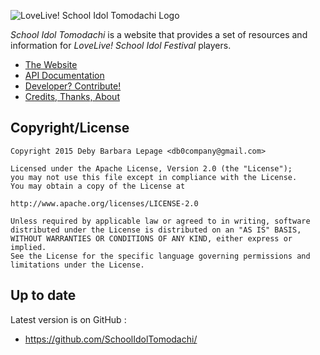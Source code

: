 ![LoveLive! School Idol Tomodachi Logo](http://i.imgur.com/6oHYT4B.png)

_School Idol Tomodachi_ is a website that provides a set of resources and information for _LoveLive! School Idol Festival_ players.

- [The Website](http://schoolido.lu/)
- [API Documentation](https://github.com/SchoolIdolTomodachi/SchoolIdolAPI/wiki/LoveLive!-School-Idol-API)
- [Developer? Contribute!](https://github.com/SchoolIdolTomodachi/SchoolIdolAPI/wiki/Contribute)
- [Credits, Thanks, About](http://schoolido.lu/#aboutModal)

## Copyright/License

    Copyright 2015 Deby Barbara Lepage <db0company@gmail.com>
    
    Licensed under the Apache License, Version 2.0 (the "License");
    you may not use this file except in compliance with the License.
    You may obtain a copy of the License at
    
    http://www.apache.org/licenses/LICENSE-2.0

    Unless required by applicable law or agreed to in writing, software
    distributed under the License is distributed on an "AS IS" BASIS,
    WITHOUT WARRANTIES OR CONDITIONS OF ANY KIND, either express or implied.
    See the License for the specific language governing permissions and
    limitations under the License.    


## Up to date

Latest version is on GitHub :
* https://github.com/SchoolIdolTomodachi/
